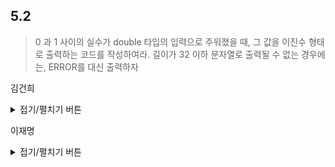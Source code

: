 ## 5.2 

> 0 과 1 사이의 실수가 double 타입의 입력으로 주워졌을 때, 그 값을 이진수 형태로 출력하는 코드를 작성하여라. 
> 길이가 32 이하 문자열로 출력될 수 없는 경우에는, ERROR를 대신 출력하자

김건희

<details>
<summary>접기/펼치기 버튼</summary>

``` python

value = 0.625

if not (0 < value < 1):
  print("ERROR")
  exit()

result = ""
while(value > 0):
  if len(result) >= 32:
    print("ERROR: TOO LONG")
    exit()

  r = value * 2;
  if r >= 1: 
    result += "1"
    value = r -1
  else :
    result += "0"
    value = r
  #print(result)
  
print(result)
  


```

</details>

이재명
<details>
<summary>접기/펼치기 버튼</summary>
	
아이디어
------
- 문제에서 입력이 double 타입의 실수(實數, real number) 입력이라 명시하였다.
- 따라서 입력값은 IEEE 754 배정도(倍精度) 부동소수점(double-precision floating point)이다.
- 그러므로 IEEE 754 배정도 부동소수점의 구조를 이용하면 느린 FPU(floating point unit) 연산에 의존하지 않고 효율적으로 풀 수 있다.
  - y = fabs(x)도 포인터 접근으로 MSB를 0으로 설정하는 방식으로 구현하면 매우 빠르다.

구현
------
- 언어: Modern C++ (C++11 이상)

``` C++
#include <cstdio>
#include <cstdint>

using namespace std;

// expects 0 ≤ x < 2
void print_binary(double x)
{
    // zero check
    if ( !( *(uint64_t *)&x << 1 ) )
    {
        puts("0");
        return;
    }

    // we assumed the processor uses little endian as the byte order
    // for a portable code, we can use uint64_t instead
    int             exponent_abs    = -( ( (int16_t *)&x )[3] >> 4 ) + 1023;
    
    // check the exponent field
    if ( exponent_abs > 30 )
    {
        fprintf(stderr, "ERROR\n");
        return;
    }
    
    uint64_t        mantissa        = 0x8000000000000000ULL | *(uint64_t *)&x << 11; // mantissa with implicit bit
    const int       possible_digits = 31 - exponent_abs;
    const uint64_t  error_checker   = ~uint64_t(0) >> possible_digits;
    
    // check the mantissa field
    if ( mantissa & error_checker )
    {
        fprintf(stderr, "ERROR\n");
        return;
    }

    // print the first digit
    if ( !exponent_abs )
    {
        putchar('1');
        mantissa <<= 1;
    }
    else
    {
        putchar('0');
        --exponent_abs;
    }

    // if there's still something to print out
    if ( mantissa )
    {
        // print a dot character
        putchar('.');
        
        // print zero digits while the exponent is less than zero
        while ( exponent_abs-- )
        {
            putchar('0');
        }
        
        // print the mantissa digits
        putchar(int64_t(mantissa) < 0 | '0');
        // we don't use do-while loop but do unroll it, here are the reasons:
        // 1) Intel's shift instruction sets the Zero Flag (ZF) and the Sign Flag (SF)
        // 2) We believe some smart compilers can exploit these points to optimize the code
        while ( mantissa <<= 1 )
        {
            putchar(int64_t(mantissa) < 0 | '0');
        }
    }

    // print a newline character
    putchar('\n');
}

int main(void)
{
    print_binary(0.0);      // 0
    print_binary(0.25);     // 0.01
    print_binary(0.3);      // ERROR
    print_binary(0.5);      // 0.1
    print_binary(0.625);    // 0.101
    print_binary(1.0);      // 1

    return 0;
}
```
</details>
